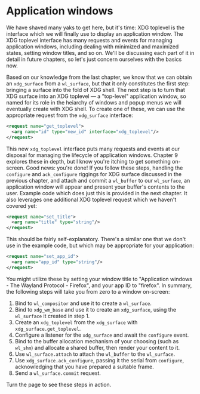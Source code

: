 # Application windows

We have shaved many yaks to get here, but it's time: XDG toplevel is the
interface which we will finally use to display an application window. The XDG
toplevel interface has many requests and events for managing application
windows, including dealing with minimized and maximized states, setting window
titles, and so on. We'll be discussing each part of it in detail in future
chapters, so let's just concern ourselves with the basics now.

Based on our knowledge from the last chapter, we know that we can obtain an
`xdg_surface` from a `wl_surface`, but that it only constitutes the first step:
bringing a surface into the fold of XDG shell. The next step is to turn that XDG
surface into an XDG toplevel &mdash; a "top-level" application window, so named
for its role in the heiarchy of windows and popup menus we will eventually
create with XDG shell. To create one of these, we can use the appropriate
request from the `xdg_surface` interface:

```xml
<request name="get_toplevel">
  <arg name="id" type="new_id" interface="xdg_toplevel"/>
</request>
```

This new `xdg_toplevel` interface puts many requests and events at our disposal
for managing the lifecycle of application windows. Chapter 9 explores these in
depth, but I know you're itching to get something on-screen. Good news: you're
done! If you follow these steps, handling the `configure` and `ack_configure`
riggings for XDG surface discussed in the previous chapter, and attach and
commit a `wl_buffer` to our `wl_surface`, an application window will appear and
present your buffer's contents to the user. Example code which does just this is
provided in the next chapter. It also leverages one additional XDG toplevel
request which we haven't covered yet:

```xml
<request name="set_title">
  <arg name="title" type="string"/>
</request>
```

This should be fairly self-explanatory. There's a similar one that we don't use
in the example code, but which may be appropriate for your application:

```xml
<request name="set_app_id">
  <arg name="app_id" type="string"/>
</request>
```

You might utilize these by setting your window title to "Application windows -
The Wayland Protocol - Firefox", and your app ID to "firefox". In summary, the
following steps will take you from zero to a window on-screen:

1. Bind to `wl_compositor` and use it to create a `wl_surface`.
1. Bind to `xdg_wm_base` and use it to create an `xdg_surface`,
   using the `wl_surface` it created in step 1.
1. Create an `xdg_toplevel` from the `xdg_surface` with
   `xdg_surface.get_toplevel`.
1. Configure a listener for the `xdg_surface` and await the `configure` event.
1. Bind to the buffer allocation mechanism of your choosing (such as `wl_shm`)
   and allocate a shared buffer, then render your content to it.
1. Use `wl_surface.attach` to attach the `wl_buffer` to the `wl_surface`.
1. Use `xdg_surface.ack_configure`, passing it the serial from `configure`,
   acknowledging that you have prepared a suitable frame.
1. Send a `wl_surface.commit` request.

Turn the page to see these steps in action.
